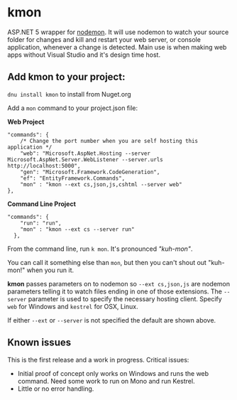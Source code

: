 kmon
==========

ASP.NET 5 wrapper for [nodemon](https://github.com/remy/nodemon). It will use nodemon to watch your source folder for changes and kill and restart your
web server, or console application, whenever a change is detected. Main use is when making web apps without Visual Studio and it's design time host. 

## Add kmon to your project: 

`dnu install kmon` to install from Nuget.org

Add a `mon` command to your project.json file: 

**Web Project**
```
"commands": {
    /* Change the port number when you are self hosting this application */
    "web": "Microsoft.AspNet.Hosting --server Microsoft.AspNet.Server.WebListener --server.urls http://localhost:5000",
    "gen": "Microsoft.Framework.CodeGeneration",
    "ef": "EntityFramework.Commands",
    "mon" : "kmon --ext cs,json,js,cshtml --server web"
},
```

**Command Line Project**
```
"commands": {
    "run": "run",
    "mon" : "kmon --ext cs --server run"
  },
```

From the command line, run `k mon`. It's pronounced *"kuh-mon"*. 

You can call it something else than `mon`, but then you can't shout out "kuh-mon!" when you run it. 

**kmon** passes parameters on to nodemon so `--ext cs,json,js` are nodemon parameters telling it to watch files ending in 
one of those extensions. The `--server` parameter is used to specify the necessary hosting client.  Specify `web` for Windows and `kestrel` for OSX, Linux.

If either `--ext` or `--server` is not specified the default are shown above.

## Known issues
This is the first release and a work in progress. Critical issues:
* Initial proof of concept only works on Windows and runs the web command. Need some work to run on Mono and run Kestrel. 
* Little or no error handling. 
